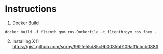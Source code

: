 # Instructions
1. Docker Build
```
docker build -f f1tenth_gym_ros.Dockerfile -t f1tenth:gym_ros_foxy .
```
2. Installing X11
https://gist.github.com/sorny/969fe55d85c9b0035b0109a31cbcb088#
